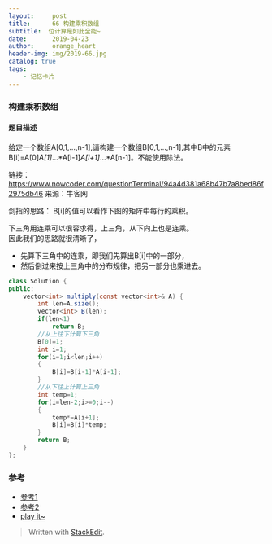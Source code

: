 ```yaml
---
layout:     post
title:      66 构建乘积数组
subtitle:  位计算是如此全能~
date:       2019-04-23
author:     orange_heart
header-img: img/2019-66.jpg
catalog: true
tags:
    - 记忆卡片
---
```


###   构建乘积数组

#### 题目描述

给定一个数组A[0,1,...,n-1],请构建一个数组B[0,1,...,n-1],其中B中的元素B[i]=A[0]*A[1]*...*A[i-1]*A[i+1]*...*A[n-1]。不能使用除法。


链接：https://www.nowcoder.com/questionTerminal/94a4d381a68b47b7a8bed86f2975db46
来源：牛客网

剑指的思路：
B[i]的值可以看作下图的矩阵中每行的乘积。  

下三角用连乘可以很容求得，上三角，从下向上也是连乘。  
因此我们的思路就很清晰了，  

 - 先算下三角中的连乘，即我们先算出B[i]中的一部分，
 - 然后倒过来按上三角中的分布规律，把另一部分也乘进去。

```java
class Solution {
public:
    vector<int> multiply(const vector<int>& A) {
        int len=A.size();
        vector<int> B(len);
        if(len<1)
            return B;
        //从上往下计算下三角
        B[0]=1;
        int i=1;
        for(i=1;i<len;i++)
        {
            B[i]=B[i-1]*A[i-1];
        }
        //从下往上计算上三角
        int temp=1;
        for(i=len-2;i>=0;i--)
        {
            temp*=A[i+1];
            B[i]=B[i]*temp;
        }
        return B;
    }
};
```



### 参考

- [参考1](https://github.com/zhedahht/CodingInterviewChinese2)
- [参考2](https://github.com/gatieme/CodingInterviews)
- [play it~](https://www.nowcoder.com/practice/59ac416b4b944300b617d4f7f111b215?tpId=13&tqId=11201&rp=2&ru=/ta/coding-interviews&qru=/ta/coding-interviews/question-ranking&tPage=3)

> Written with [StackEdit](https://stackedit.io/).

<head>
    <script src="https://cdn.mathjax.org/mathjax/latest/MathJax.js?config=TeX-AMS-MML_HTMLorMML" type="text/javascript"></script>
    <script type="text/x-mathjax-config">
        MathJax.Hub.Config({
            tex2jax: {
            skipTags: ['script', 'noscript', 'style', 'textarea', 'pre'],
            inlineMath: [['$','$']]
            }
        });
    </script>
</head>

<!--stackedit_data:
eyJoaXN0b3J5IjpbNDgxNTQ4NzkwXX0=
-->